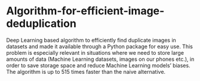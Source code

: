 # Algorithm-for-efficient-image-deduplication
Deep Learning based algorithm to efficiently find duplicate images in datasets and made it available through a Python package for easy use.
This problem is especially relevant in situations where we need to store large amounts of data (Machine Learning datasets, images on our phones etc.),
in order to save storage space and reduce Machine Learning models’ biases. The algorithm is up to 515 times faster than the naive alternative.

